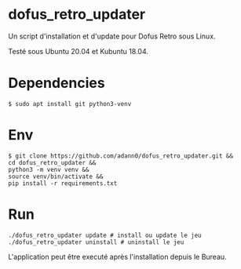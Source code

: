 # dofus_retro_updater

Un script d'installation et d'update pour Dofus Retro sous Linux.

Testé sous Ubuntu 20.04 et Kubuntu 18.04.

# Dependencies

	$ sudo apt install git python3-venv

# Env

	$ git clone https://github.com/adann0/dofus_retro_updater.git &&
	cd dofus_retro_updater &&
	python3 -m venv venv &&
	source venv/bin/activate &&
	pip install -r requirements.txt

# Run

	./dofus_retro_updater update # install ou update le jeu
	./dofus_retro_updater uninstall # uninstall le jeu

L'application peut être executé après l'installation depuis le Bureau.
